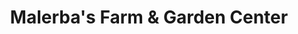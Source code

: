 ---
title: "Malerba's Farm & Garden Center"
url: /norwich/malerbas-farm-and-garden-center/
shop: garden centre
---